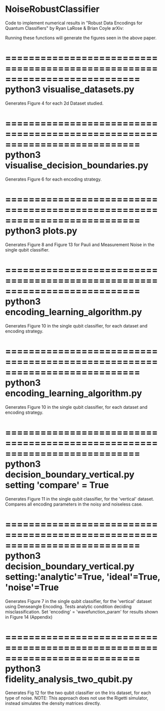 # NoiseRobustClassifier
Code to implement numerical results in "Robust Data Encodings for Quantum Classifiers" by Ryan LaRose & Brian Coyle
arXiv:

Running these functions will generate the figures seen in the above paper.

===========================================================================
python3 visualise_datasets.py
=========================================================================== 
Generates Figure 4 for each 2d Dataset studied.


===========================================================================
python3 visualise_decision_boundaries.py
=========================================================================== 
Generates Figure 6 for each encoding strategy.

===========================================================================
python3 plots.py
=========================================================================== 
Generates Figure 8 and Figure 13 for Pauli and Measurement Noise in the single qubit classifier.

===========================================================================
python3 encoding_learning_algorithm.py
=========================================================================== 
Generates Figure 10 in the single qubit classifier, for each dataset and encoding strategy.

===========================================================================
python3 encoding_learning_algorithm.py
=========================================================================== 
Generates Figure 10 in the single qubit classifier, for each dataset and encoding strategy.

===========================================================================
python3 decision_boundary_vertical.py setting 'compare' = True
=========================================================================== 
Generates Figure 11 in the single qubit classifier, for the 'vertical' dataset. Compares all encoding parameters
in the noisy and noiseless case.

===========================================================================
python3 decision_boundary_vertical.py setting:'analytic'=True, 'ideal'=True, 'noise'=True
=========================================================================== 
Generates Figure 7 in the single qubit classifier, for the 'vertical' dataset using Denseangle Encoding. Tests analytic 
condition deciding misclassification. Set 'encoding' = 'wavefunction_param' for results shown in Figure 14 (Appendix)

===========================================================================
python3 fidelity_analysis_two_qubit.py
=========================================================================== 
Generates Fig 12 for the two qubit classifier on the Iris dataset, for each type of noise.
NOTE: This approach does not use the Rigetti simulator, instead simulates the density matrices directly.

